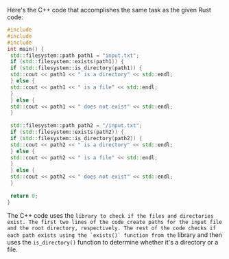 Here's the C++ code that accomplishes the same task as the given Rust code:
```c++
#include 
#include 
#include 
int main() {
 std::filesystem::path path1 = "input.txt";
 if (std::filesystem::exists(path1)) {
 if (std::filesystem::is_directory(path1)) {
 std::cout << path1 << " is a directory" << std::endl;
 } else {
 std::cout << path1 << " is a file" << std::endl;
 }
 } else {
 std::cout << path1 << " does not exist" << std::endl;
 }
 
 std::filesystem::path path2 = "/input.txt";
 if (std::filesystem::exists(path2)) {
 if (std::filesystem::is_directory(path2)) {
 std::cout << path2 << " is a directory" << std::endl;
 } else {
 std::cout << path2 << " is a file" << std::endl;
 }
 } else {
 std::cout << path2 << " does not exist" << std::endl;
 }
 
 return 0;
}
```
The C++ code uses the `` library to check if the files and directories exist. The first two lines of the code create paths for the input file and the root directory, respectively. The rest of the code checks if each path exists using the `exists()` function from the `` library and then uses the `is_directory()` function to determine whether it's a directory or a file.

